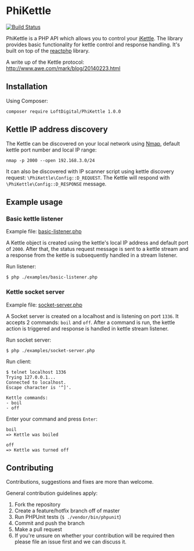 # PhiKettle

[![Build Status](https://travis-ci.org/loftdigital/PhiKettle.svg?branch=develop)](https://travis-ci.org/loftdigital/PhiKettle)

PhiKettle is a PHP API which allows you to control your [iKettle](http://www.firebox.com/product/6068/iKettle). The library provides basic functionality
for kettle control and response handling. It's built on top of the [reactphp](http://reactphp.org/) library.

A write up of the Kettle protocol: http://www.awe.com/mark/blog/20140223.html

## Installation
Using Composer:
```
composer require LoftDigital/PhiKettle 1.0.0
```

## Kettle IP address discovery
The Kettle can be discovered on your local network using [Nmap](https://nmap.org/), default kettle port number and local IP range:
```
nmap -p 2000 --open 192.168.3.0/24
```

It can also be discovered with IP scanner script using kettle discovery request:
`\PhiKettle\Config::D_REQUEST`. The Kettle will respond with `\PhiKettle\Config::D_RESPONSE` message.

## Example usage
### Basic kettle listener
Example file: [basic-listener.php](examples/basic-listener.php)

A Kettle object is created using the kettle's local IP address and default port of `2000`.
After that, the status request message is sent to a kettle stream and a response from the kettle is subsequently handled in a stream listener.

Run listener:
```
$ php ./examples/basic-listener.php
```

###  Kettle socket server
Example file: [socket-server.php](examples/socket-server.php)

A Socket server is created on a localhost and is listening on port `1336`. It accepts 2 commands: `boil` and `off`. After a command is run, the kettle action is triggered and response is handled in kettle stream listener.

Run socket server:
```
$ php ./examples/socket-server.php
```

Run client:
```
$ telnet localhost 1336
Trying 127.0.0.1...
Connected to localhost.
Escape character is '^]'.

Kettle commands:
- boil
- off
```

Enter your command and press `Enter`:
```
boil
=> Kettle was boiled

off
=> Kettle was turned off
```

## Contributing

Contributions, suggestions and fixes are more than welcome.

General contribution guidelines apply:

1. Fork the repository
1. Create a feature/hotfix branch off of master
1. Run PHPUnit tests (`$ ./vendor/bin/phpunit`)
1. Commit and push the branch
1. Make a pull request
1. If you're unsure on whether your contribution will be required then please file an issue first and we can discuss it.
